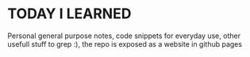 # TODAY I LEARNED

Personal general purpose notes, code snippets for everyday use, other usefull stuff to grep :), the repo is exposed as a website in github pages
